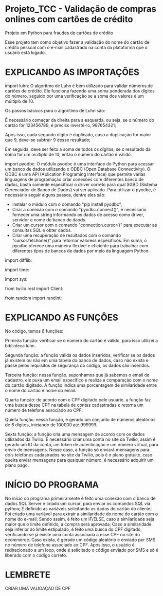 # Projeto_TCC - Validação de compras onlines com cartões de crédito
Projeto em Python para fraudes de cartões de crédito

Esse projeto tem como objetivo fazer a validação do nome do cartão de crédito pessoal com o e-mail cadastrado na conta da plataforma que o usuário está logado.

# EXPLICANDO AS IMPORTAÇÕES

import luhn:
O algoritmo de Luhn é bem utilizado para validar números de cartões de crédito. Ele funciona fazendo uma soma ponderada dos dígitos do número, seguido por uma verificação se a soma dos valores é um múltiplo de 10.

Os passos básicos para o algoritimo de Luhn são:

É necessário começar da direita para a esquerda, ou seja, se o número do cartão for 123456789, é preciso invertê-lo, 987654321;

Após isso, cada segundo dígito é duplicado, caso a duplicação for maior que 9, deve-se subtrair 9 desse resultado;

Em seguida, deve ser feito a soma de todos os dígitos, se o resultado da soma for um múltiplo de 10, então o número do cartão é válido.

import pyodbc:
O módulo pyodbc é uma interface do Python para acessar um banco de dados utilizando o ODBC (Open Database Connectivity). O ODBC é uma API (Aplication Programing Interface) que permite várias linguagens de programação criar conexões com diferentes banco de dados, basta somente especificar o driver correto para qual SGBD (Sistema Gerenciador de Banco de Dados) vai ser aplicado.
Para utilizar o pyodbc, é necessário seguir alguns passos, dentre eles são: 
- Instalar o módulo com o comando "pip install pyodbc";
- Criar a conexão com o comando "pyodbc.connect()", é necessário fornecer uma string informando os dados de acesso como driver, servidor e nome do banco de daods.
- Criar um cursor com o comando "connection.cursor()" para executar as consultas SQL e obter dados.
- Criar uma recuperação de resultados com o comando "cursor.fetchone()" para retornar valoress específicos.
Em suma, o pyodbc oferece uma maneira flexível e eficiente para trabalhar com diferentes tipos de bancos de dados por meio da linguagem Python.

import difflib:

import time:

import sys:

from twilio.rest import Client:

from random import randint:

# EXPLICANDO AS FUNÇÔES
No código, temos 6 funções:

Primeira função: verificar se o número do cartão é válido, para isso utilizei a biblioteca luhn.

Segunda função: a função valida os dados inseridos, verificar se os dados já existem ou não em uma tabela do banco de dados, caso não exista e passe pelos requisitos de segurança do código, os dados são inseridos.

Terceira função: nessa função, suponhamos que já sabemos o email de cadastro, ele puxa um email específico e realiza a comparação com o nome do cartão digitado. A função indica uma porcentagem de similaridade entre o nome do cartão e nome do email.

Quarta função: de acordo com o CPF digitado pelo usuário, a função faz uma busca desse CPF na tabela de contas cadastradas e retorna um número de telefone associado ao CPF.

Quinta função: nessa função, é gerado um conjunto de números aleatórios de 6 dígitos, iniciando de 100000 até 999999.

Sexta função: a função cria uma mensagem de acordo com os dados utilizados da Twilio. É necessário criar uma conta no site da Twilio, assim é gerado um ID da conta, um token de autenticação e um número virtual, para envio de mensagens. Nesse caso, a função só enviará mensagens para dois telefones cadastrados no site da Twilio, pois é o plano gratuito, caso queira enviar mensagens para qualquer número, é necessário adquirir um plano pago.

# INÍCIO DO PROGRAMA
No início do programa primeiramente é feito uma conexão com o banco de dados SQL Server e criado um cursor, para enviar os comandos SQL via python;
É definido as variáveis solicitando os dados do cartão do cliente;
Foi criado uma variável para extrair a similaridade do nome do cartão com o nome do e-mail;
Sendo assim, é feito um IF/ELSE, caso a similaridade seja maior que o limite definido, a compra será aprovada;
Caso a similaridade seja inferior ao limite estipulado, é feito uma busca do CPF digitado, verificando se já existe uma conta associada a esse CPF no site do ecommerce. Caso exista, é gerado um código aleatório e enviado por SMS no número de telefone associado ao CPF. Após isso, o usuário é redirecionado a um loop, onde é solicitado o código enviado por SMS e só é liberado com o código correto. 

# LEMBRETE
CRIAR UMA VALIDAÇÃO DE CPF





